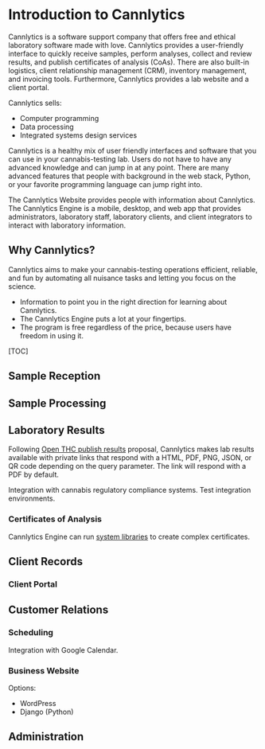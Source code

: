# Introduction to Cannlytics

Cannlytics is a software support company that offers free and ethical laboratory software made with love. Cannlytics provides a user-friendly interface to quickly receive samples, perform analyses, collect and review results, and publish certificates of analysis (CoAs). There are also built-in logistics, client relationship management (CRM), inventory management, and invoicing tools. Furthermore, Cannlytics provides a lab website and a client portal.

Cannlytics sells:

* Computer programming
* Data processing
* Integrated systems design services

Cannlytics is a healthy mix of user friendly interfaces and software that you can use in your cannabis-testing lab. Users do not have to have any advanced knowledge and can jump in at any point. There are many advanced features that people with background in the web stack, Python, or your favorite programming language can jump right into.

The Cannlytics Website provides people with information about Cannlytics. The Cannlytics Engine is a mobile, desktop, and web app that provides administrators, laboratory staff, laboratory clients, and client integrators to interact with laboratory information.

<!-- Welcome to Cannlytics' documentation where you can find information to point you in the right direction for learning about Cannlytics. The Cannlytics Engine puts a lot at your fingertips and empowers users with freedom. The Cannlytics vision is -

> *Super power your lab with free and ethical cannabis-testing software built on the bleeding edge, tried-and-true, battle-tested, and ready for you to plug and play or pop the hood and tinker to your heart's content.*

```shell
git clone https://github.com/cannlytics/cannlytics.git
```

## Sample Reception

## Sample Processing

## Laboratory Results

Following [Open THC publish results](https://github.com/openthc/lab#publish-results) proposal, Cannlytics makes lab results available with private links that respond with a HTML, PDF, PNG, JSON, or QR code depending on the query parameter. The link will respond with a PDF by default.

Integration with cannabis regulatory compliance systems. Test integration environments.

### Certificates of Analysis

Cannlytics Engine can run [system libraries](https://github.com/ahmetb/cloud-run-faq#can-i-run-my-own-system-libraries-and-tools) to create complex certificates.

## Client Records

### Client Portal

## Customer Relations

### Scheduling

Integration with Google Calendar.

### Business Website

Options:

  * WordPress
  * Django (Python)

## Administration -->

## Why Cannlytics?

Cannlytics aims to make your cannabis-testing operations efficient, reliable, and fun by automating all nuisance tasks and letting you focus on the science.

* Information to point you in the right direction for learning about Cannlytics.
* The Cannlytics Engine puts a lot at your fingertips.
* The program is free regardless of the price, because users have freedom in using it.

[TOC]

## Sample Reception


## Sample Processing


## Laboratory Results

Following [Open THC publish results](https://github.com/openthc/lab#publish-results) proposal, Cannlytics makes lab results available with private links that respond with a HTML, PDF, PNG, JSON, or QR code depending on the query parameter. The link will respond with a PDF by default.

Integration with cannabis regulatory compliance systems. Test integration environments.


### Certificates of Analysis

Cannlytics Engine can run [system libraries](https://github.com/ahmetb/cloud-run-faq#can-i-run-my-own-system-libraries-and-tools) to create complex certificates.


## Client Records


### Client Portal



## Customer Relations


### Scheduling

Integration with Google Calendar.


### Business Website

Options:

  * WordPress
  * Django (Python)



## Administration


